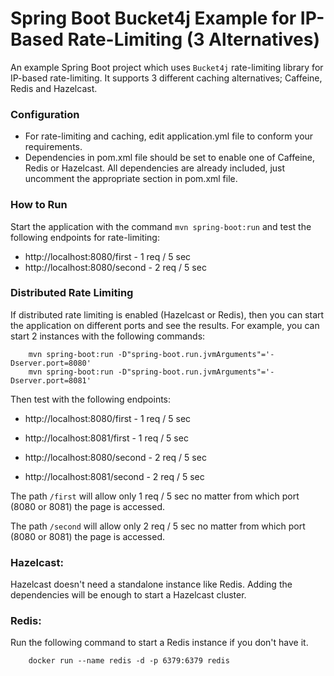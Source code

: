 # Spring Boot Bucket4j Example for IP-Based Rate-Limiting (3 Alternatives)

An example Spring Boot project which uses `Bucket4j` rate-limiting library for IP-based rate-limiting. It supports 3 
different caching alternatives; Caffeine, Redis and Hazelcast.

### Configuration
* For rate-limiting and caching, edit application.yml file to conform your requirements.
* Dependencies in pom.xml file should be set to enable one of Caffeine, Redis or Hazelcast. All dependencies are already 
included, just uncomment the appropriate section in pom.xml file. 

### How to Run
Start the application with the command `mvn spring-boot:run` and test the following endpoints for rate-limiting:

* http://localhost:8080/first - 1 req / 5 sec
* http://localhost:8080/second - 2 req / 5 sec

### Distributed Rate Limiting
If distributed rate limiting is enabled (Hazelcast or Redis), then you can start the application on different ports and 
see the results. For example, you can start 2 instances with the following commands:

        mvn spring-boot:run -D"spring-boot.run.jvmArguments"='-Dserver.port=8080'
        mvn spring-boot:run -D"spring-boot.run.jvmArguments"='-Dserver.port=8081'

Then test with the following endpoints:

* http://localhost:8080/first - 1 req / 5 sec
* http://localhost:8081/first - 1 req / 5 sec

* http://localhost:8080/second - 2 req / 5 sec
* http://localhost:8081/second - 2 req / 5 sec

The path `/first` will allow only 1 req / 5 sec no matter from which port (8080 or 8081) the page is accessed.

The path `/second` will allow only 2 req / 5 sec no matter from which port (8080 or 8081) the page is accessed.

### Hazelcast:
Hazelcast doesn't need a standalone instance like Redis. Adding the dependencies will be enough to start a Hazelcast 
cluster.

### Redis:
Run the following command to start a Redis instance if you don't have it.

        docker run --name redis -d -p 6379:6379 redis